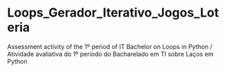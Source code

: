 # Loops_Gerador_Iterativo_Jogos_Loteria
Assessment activity of the 1º period of IT Bachelor on Loops in Python / Atividade avaliativa do 1º periodo do Bacharelado em TI sobre Laços em Python
